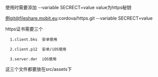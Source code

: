 
使用时需要添加 --variable SECRECT=value   value为https秘钥

例git@fileshare.mobit.eu:cordova/https.git --variable SECRECT=value

https证书需要三个

      1.client.bks  安卓使用
      
      2.client.p12  安卓/iOS使用
      
      3.server.der  iOS使用
      
这三个文件都要放在src/assets下
